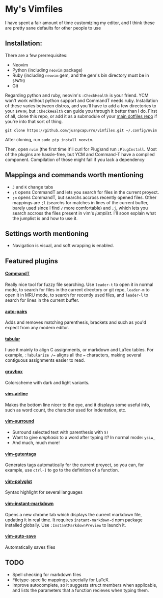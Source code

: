 # My's Vimfiles

I have spent a fair amount of time customizing my editor, and I think these are pretty sane defaults for other people to use

## Installation:
There are a few prerrequisites:
* Neovim
* Python (including `neovim` package)
* Ruby (including `neovim` gem, and the gem's bin directory must be in `$PATH`)
* Git

Regarding python and ruby, neovim's `:CheckHealth` is your friend. YCM won't work without python support and CommandT needs ruby.
Installation of these varies between distros, and you'll have to add a few directories to your `$PATH`, but `:CheckHealth` can guide you through it better than I do.
First of all, clone this repo, or add it as a submodule of your [main dotfiles repo](https://developer.atlassian.com/blog/2016/02/best-way-to-store-dotfiles-git-bare-repo/) if you're into that sort of thing.
```
git clone https://github.com/juanpcapurro/vimfiles.git ~/.config/nvim
```
After cloning, run `sudo pip install neovim`.

Then, open `nvim` (the first time it'll curl for Plug)and run `:PlugInstall`.
Most of the plugins are hassle-free, but YCM and Command-T have a compiled component.
Compilation of those might fail if you lack a dependency

## Mappings and commands worth mentioning
* `J` and `K` change tabs
* `;t` opens CommandT and lets you search for files in the current proyect.
* `;m` opens CommandT, but searchs accross recently opened files.
Other mappings are `;l` (searchs for matches in lines of the current buffer, barely used since I find `/` more comfortable) and `;j`, which lets you search accross the files present in vim's _jumplist_. I'll soon explain what the jumplist is and how to use it.
## Settings worth mentioning
* Navigation is visual, and soft wrapping is enabled.
## Featured plugins

#### [CommandT](https://github.com/wincent/command-t)
Really nice tool for fuzzy file searching. Use `leader-t` to open it in normal mode, to search for files in the current directory or git repo, `leader-m` to open it in MRU mode, to search for recently used files, and `leader-l` to search for lines in the current buffer.
#### [auto-pairs](https://github.com/jiangmiao/auto-pairs)
Adds and removes matching parenthesis, brackets and such as you'd expect from any modern editor.
#### [tabular](https://github.com/godlygeek/tabular)
I use it mainly to align C assignments, or markdown and LaTex tables. For example, `:Tabularize /=` aligns all the `=` characters, making several contiguous assignments easier to read.
#### [gruvbox](https://github.com/morhetz/gruvbox)
Colorscheme with dark and light variants.
#### [vim-airline](https://github.com/vim-airline/vim-airline)
Makes the bottom line nicer to the eye, and it displays some useful info, such as word count, the character used for indentation, etc.
#### [vim-surround](https://github.com/tpope/vim-surround)
* Surround selected text with parenthesis with `S)`
* Want to give _emphasis_ to a word after typing it? In normal mode: `ysiw_`
* And much, much more!
#### [vim-gutentags](https://github.com/ludovicchabant/vim-gutentags)
Generates tags automatically for the current proyect, so you can, for example, use `ctrl-]` to go to the definition of a function.
#### [vim-polyglot](https://github.com/sheerun/vim-polyglot)
Syntax highlight for several languages
#### [vim-instant-markdown](https://github.com/suan/vim-instant-markdownvim-instant-markdown)
Opens a new chrome tab which displays the current markdown file, updating it in real time. It requires `instant-markdown-d` npm package installed globally.
Use `:InstantMarkdownPreview` to launch it.
#### [vim-auto-save](https://github.com/vim-scripts/vim-auto-save)
Automatically saves files

## TODO
* Spell checking for markdown files
* Filetype-specific mappings, specially for LaTeX.
* Improve autocomplete, so it suggests struct members when applicable, and lists the parameters that a function recieves when typing them.

